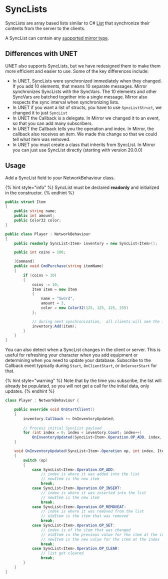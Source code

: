 # SyncLists

SyncLists are array based lists similar to C# [List](https://docs.microsoft.com/en-us/dotnet/api/system.collections.generic.list-1?view=netframework-4.7.2) that synchronize their contents from the server to the clients.

A SyncList can contain any [supported mirror type](../data-types.md).

## Differences with UNET <a href="#differences-with-hlapi" id="differences-with-hlapi"></a>

UNET also supports SyncLists, but we have redesigned them to make them more efficient and easier to use. Some of the key differences include:

* In UNET, SyncLists were synchronized immediately when they changed. If you add 10 elements, that means 10 separate messages. Mirror synchronizes SyncLists with the SyncVars. The 10 elements and other SyncVars are batched together into a single message. Mirror also respects the sync interval when synchronizing lists.
* In UNET if you want a list of structs, you have to use `SyncListStruct`, we changed it to just `SyncList`
* In UNET the Callback is a delegate. In Mirror we changed it to an event, so that you can add many subscribers.
* In UNET the Callback tells you the operation and index. In Mirror, the callback also receives an item. We made this change so that we could tell what item was removed.
* In UNET you must create a class that inherits from SyncList. In Mirror you can just use SyncList directly (starting with version 20.0.0)

## Usage <a href="#usage" id="usage"></a>

Add a SyncList field to your NetworkBehaviour class.

{% hint style="info" %}
SyncList must be declared **readonly** and initialized in the constructor.
{% endhint %}

```csharp
public struct Item
{
    public string name;
    public int amount;
    public Color32 color;
}

public class Player : NetworkBehaviour
{
    public readonly SyncList<Item> inventory = new SyncList<Item>();

    public int coins = 100;

    [Command]
    public void CmdPurchase(string itemName)
    {
        if (coins > 10)
        {
            coins -= 10;
            Item item = new Item
            {
                name = "Sword",
                amount = 3,
                color = new Color32(125, 125, 125, 255)
            };

            // during next synchronization,  all clients will see the item
            inventory.Add(item);
        }
    }
}
```

You can also detect when a SyncList changes in the client or server. This is useful for refreshing your character when you add equipment or determining when you need to update your database. Subscribe to the Callback event typically during `Start`, `OnClientStart`, or `OnServerStart` for that.

{% hint style="warning" %}
Note that by the time you subscribe, the list will already be populated, so you will not get a call for the initial data, only updates.
{% endhint %}

```csharp
class Player : NetworkBehaviour {

    public override void OnStartClient()
    {
        inventory.Callback += OnInventoryUpdated;
        
        // Process initial SyncList payload
        for (int index = 0; index < inventory.Count; index++)
            OnInventoryUpdated(SyncList<Item>.Operation.OP_ADD, index, new Item(), inventory[index]);
    }

    void OnInventoryUpdated(SyncList<Item>.Operation op, int index, Item oldItem, Item newItem)
    {
        switch (op)
        {
            case SyncList<Item>.Operation.OP_ADD:
                // index is where it was added into the list
                // newItem is the new item
                break;
            case SyncList<Item>.Operation.OP_INSERT:
                // index is where it was inserted into the list
                // newItem is the new item
                break;
            case SyncList<Item>.Operation.OP_REMOVEAT:
                // index is where it was removed from the list
                // oldItem is the item that was removed
                break;
            case SyncList<Item>.Operation.OP_SET:
                // index is of the item that was changed
                // oldItem is the previous value for the item at the index
                // newItem is the new value for the item at the index
                break;
            case SyncList<Item>.Operation.OP_CLEAR:
                // list got cleared
                break;
        }
    }
}
```

